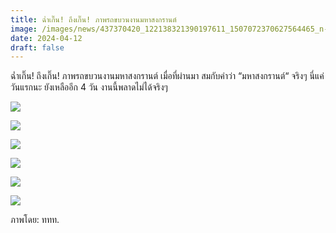 ```yaml
---
title: ฉ่ำเกิ๊น! ถึงเกิ๊น! ภาพรถขบวนงานมหาสงกรานต์
image: /images/news/437370420_122138321390197611_1507072370627564465_n-1-.jpg
date: 2024-04-12
draft: false
---
```

ฉ่ำเกิ๊น! ถึงเกิ๊น! ภาพรถขบวนงานมหาสงกรานต์ เมื่อที่ผ่านมา สมกับคำว่า “มหาสงกรานต์“ จริงๆ นี่แค่วันแรกนะ ยังเหลืออีก 4 วัน งานนี้พลาดไม่ได้จริงๆ

![](/images/434865909_122138321606197611_7652248152382462371_n-1-.jpg)

 

![](/images/437590231_122138321642197611_458926934542682283_n-1-.jpg)

![](/images/434886078_122138321660197611_7869409069386792769_n-1-.jpg)

![](/images/437540245_122138321432197611_34260013253964629_n-1-.jpg)

![](/images/437376809_122138321402197611_6357967208641739242_n-1-.jpg)

![](/images/437374881_122138321618197611_961358542102791398_n-1-.jpg)

ภาพโดย: ททท.
